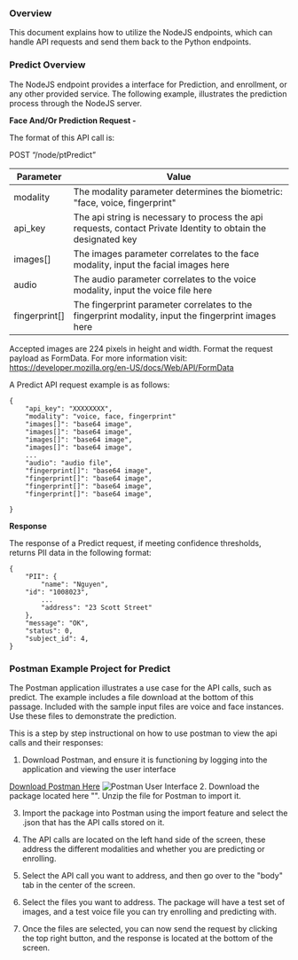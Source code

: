 ### Overview 

This document explains how to utilize the NodeJS endpoints, which can handle API requests and send them back to the Python endpoints.

### Predict Overview

The NodeJS endpoint provides a interface for Prediction, and enrollment, or any other provided service. The following example, illustrates the prediction process through the NodeJS server.


**Face And/Or Prediction Request -**

The format of this API call is: 

POST “/node/ptPredict”

|Parameter      |            Value|
|----------|--------------| 
|modality | The modality parameter determines the biometric: "face, voice, fingerprint" |
|api_key       |         The api string is necessary to process the api requests, contact Private Identity to obtain the designated key |
|images[]       | The images parameter correlates to the face modality, input the facial images here |
|audio | The audio parameter correlates to the voice modality, input the voice file here |
|fingerprint[]  | The fingerprint parameter correlates to the fingerprint modality, input the fingerprint images here |

Accepted images are 224 pixels in height and width. Format the request payload as FormData. For more information visit: https://developer.mozilla.org/en-US/docs/Web/API/FormData

A Predict API request example is as follows:
```
{
    "api_key": "XXXXXXXX",
    "modality": "voice, face, fingerprint"
    "images[]": "base64 image",
    "images[]": "base64 image",
    "images[]": "base64 image", 
    "images[]": "base64 image",
    ...
    "audio": "audio file",
    "fingerprint[]": "base64 image",
    "fingerprint[]": "base64 image",
    "fingerprint[]": "base64 image", 
    "fingerprint[]": "base64 image",

}
```

**Response**

The response of a Predict request, if meeting confidence thresholds, returns PII data in the following format:
```
{
    "PII": {
        "name": "Nguyen",
	"id": "1008023",
        ...
        "address": "23 Scott Street"
    },
    "message": "OK",
    "status": 0,
    "subject_id": 4,
}
```

### Postman Example Project for Predict

The Postman application illustrates a use case for the API calls, such as predict. The example includes a file download at the bottom of this passage. Included with the sample input files are voice and face instances.  Use these files to demonstrate the prediction.

This is a step by step instructional on how to use postman to view the api calls and their responses:

1. Download Postman, and ensure it is functioning by logging into the application and viewing the user interface

[Download Postman Here](https://www.postman.com/downloads/)
![Postman User Interface](https://github.com/openinfer/PrivateIdentity/blob/master/images/Postman%20UI.png)
2. Download the package located here "". Unzip the file for Postman to import it. 

3. Import the package into Postman using the import feature and select the .json that has the API calls stored on it. 

4. The API calls are located on the left hand side of the screen, these address the different modalities and whether you are predicting or enrolling. 

5. Select the API call you want to address, and then go over to the "body" tab in the center of the screen.

6. Select the files you want to address. The package will have a test set of images, and a test voice file you can try enrolling and predicting with. 

7. Once the files are selected, you can now send the request by clicking the top right button, and the response is located at the bottom of the screen.


